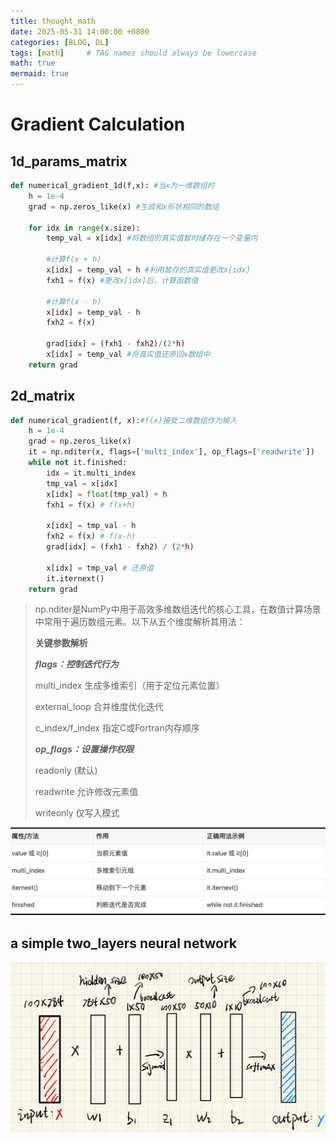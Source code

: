 ```yaml
---
title: thought_math
date: 2025-05-31 14:00:00 +0800
categories: [BLOG, DL]
tags: [math]     # TAG names should always be lowercase
math: true
mermaid: true
---
```


# Gradient Calculation

## 1d_params_matrix

```python
def numerical_gradient_1d(f,x): #当x为一维数组时
    h = 1e-4
    grad = np.zeros_like(x) #生成和x形状相同的数组

    for idx in range(x.size):
        temp_val = x[idx] #将数组的真实值暂时储存在一个变量内
        
        #计算f(x + h)
        x[idx] = temp_val + h #利用暂存的真实值更改x[idx]
        fxh1 = f(x) #更改x[idx]后，计算函数值
        
        #计算f(x - h)
        x[idx] = temp_val - h 
        fxh2 = f(x)
        
        grad[idx] = (fxh1 - fxh2)/(2*h)
        x[idx] = temp_val #将真实值还原回x数组中
    return grad
```

## 2d_matrix

```python
def numerical_gradient(f, x):#f(x)接受二维数组作为输入
    h = 1e-4
    grad = np.zeros_like(x)
    it = np.nditer(x, flags=['multi_index'], op_flags=['readwrite'])
    while not it.finished:
        idx = it.multi_index
        tmp_val = x[idx]
        x[idx] = float(tmp_val) + h
        fxh1 = f(x) # f(x+h)
        
        x[idx] = tmp_val - h 
        fxh2 = f(x) # f(x-h)
        grad[idx] = (fxh1 - fxh2) / (2*h)
        
        x[idx] = tmp_val # 还原值
        it.iternext() 
    return grad
```

> np.nditer是NumPy中用于高效多维数组迭代的核心工具，在数值计算场景中常用于遍历数组元素。以下从五个维度解析其用法：
>
> **关键参数解析**
>
> ***flags：控制迭代行为***
>
> multi_index 生成多维索引（用于定位元素位置）
>
> external_loop 合并维度优化迭代
>
> c_index/f_index 指定C或Fortran内存顺序
>
> ***op_flags：设置操作权限***
>
> readonly (默认)
>
> readwrite 允许修改元素值
>
> writeonly 仅写入模式

![image-20250607184113976](/assets/image-20250607184113976.png)

## a simple two_layers neural network

![image-20250607184008242](/assets/image-20250607184008242.png)
